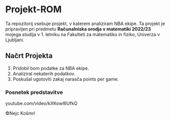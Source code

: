 # Projekt-ROM
Ta repozitorij vsebuje projekt, v katerem analiziram NBA ekipe. Ta projekt je pripravljen pri predmetu **Računalniska orodja v matematiki 2022/23** mojega studija v 1. letniku na Fakulteti za matematiko in fiziko, Univerza v Ljubljani.

## Načrt Projekta
1. Pridobil bom podatke za NBA ekipe.
2. Analiziral nekaterih podatkov.
3. Poskušal ugotoviti zakaj narasča points per game.

### Posnetek predstavitve
youtube.com/video/kXKowl6UfkQ


©Nejc Košmrl
